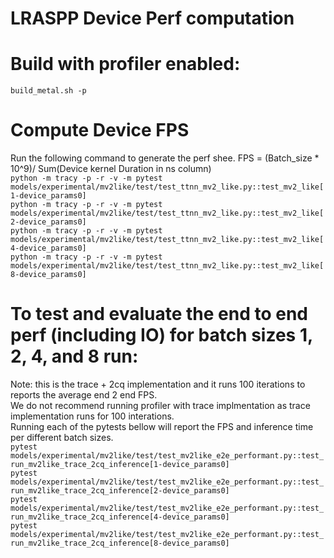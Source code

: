 # LRASPP Device Perf computation

# Build with profiler enabled:
`build_metal.sh -p`

# Compute Device FPS
Run the following command to generate the perf shee. FPS = (Batch_size * 10^9)/ Sum(Device kernel Duration in ns column)<br>
`python -m tracy -p -r -v -m pytest models/experimental/mv2like/test/test_ttnn_mv2_like.py::test_mv2_like[1-device_params0]`<br>
`python -m tracy -p -r -v -m pytest models/experimental/mv2like/test/test_ttnn_mv2_like.py::test_mv2_like[2-device_params0]`<br>
`python -m tracy -p -r -v -m pytest models/experimental/mv2like/test/test_ttnn_mv2_like.py::test_mv2_like[4-device_params0]`<br>
`python -m tracy -p -r -v -m pytest  models/experimental/mv2like/test/test_ttnn_mv2_like.py::test_mv2_like[8-device_params0]`


# To test and evaluate the end to end perf (including IO) for batch sizes 1, 2, 4, and 8 run:
Note: this is the trace + 2cq implementation and it runs 100 iterations to reports the average end 2 end FPS.<br>
We do not recommend running profiler with trace implmentation as trace implementation runs for 100 interations.<br>
Running each of the pytests bellow will report the FPS and inference time per different batch sizes.<br>
`pytest models/experimental/mv2like/test/test_mv2like_e2e_performant.py::test_run_mv2like_trace_2cq_inference[1-device_params0]`<br>
`pytest models/experimental/mv2like/test/test_mv2like_e2e_performant.py::test_run_mv2like_trace_2cq_inference[2-device_params0]`<br>
`pytest models/experimental/mv2like/test/test_mv2like_e2e_performant.py::test_run_mv2like_trace_2cq_inference[4-device_params0]`<br>
`pytest models/experimental/mv2like/test/test_mv2like_e2e_performant.py::test_run_mv2like_trace_2cq_inference[8-device_params0]`
